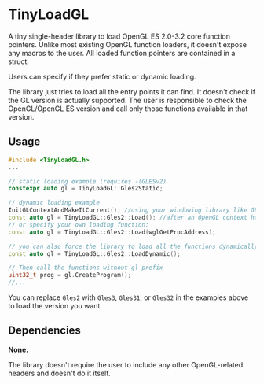 # TinyLoadGL

A tiny single-header library to load OpenGL ES 2.0-3.2 core function pointers. Unlike most existing OpenGL function loaders, it doesn't expose any macros to the user. All loaded function pointers are contained in a struct.

Users can specify if they prefer static or dynamic loading.

The library just tries to load all the entry points it can find. It doesn't check if the GL version is actually supported. The user is responsible to check the OpenGL/OpenGL ES version and call only those functions available in that version.

## Usage

```cpp
#include <TinyLoadGL.h>
...

// static loading example (requires -lGLESv2)
constexpr auto gl = TinyLoadGL::Gles2Static;

// dynamic loading example
InitGLContextAndMakeItCurrent(); //using your windowing library like GLFW/SDL/platform-specific/etc.
const auto gl = TinyLoadGL::Gles2::Load(); //after an OpenGL context has been created
// or specify your own loading function:
const auto gl = TinyLoadGL::Gles2::Load(wglGetProcAddress);

// you can also force the library to load all the functions dynamically
const auto gl = TinyLoadGL::Gles2::LoadDynamic();

// Then call the functions without gl prefix
uint32_t prog = gl.CreateProgram();
//...
```

You can replace `Gles2` with `Gles3`, `Gles31`, or `Gles32` in the examples above to load the version you want.

## Dependencies

**None.**

The library doesn't require the user to include any other OpenGL-related headers and doesn't do it itself.

